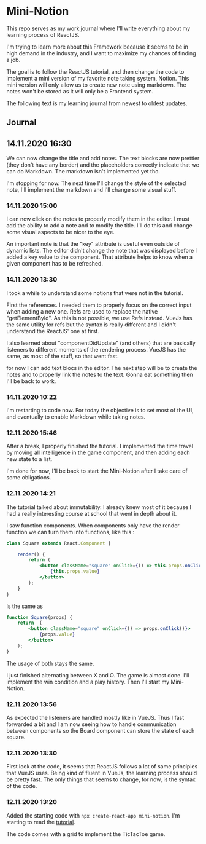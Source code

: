 # Mini-Notion

This repo serves as my work journal where I'll write everything about my learning process of ReactJS.

I'm trying to learn more about this Framework because it seems to be in high demand in the industry, and I want to
maximize my chances of finding a job.

The goal is to follow the ReactJS tutorial, and then change the code to implement a mini version of my favorite note
taking system, Notion. This mini version will only allow us to create new note using markdown. The notes won't be stored
as it will only be a Frontend system.

The following text is my learning journal from newest to oldest updates.

## Journal

## 14.11.2020 16:30

We can now change the title and add notes. The text blocks are now prettier (they don't have any border) and the placeholders correctly indicate that we can do Markdown. The markdown isn't implemented yet tho.

I'm stopping for now. The next time I'll change the style of the selected note, I'll implement the markdown and I'll change some visual stuff.

### 14.11.2020 15:00

I can now click on the notes to properly modify them in the editor. I must add the ability to add a note and to modify the title. I'll do this and change some visual aspects to be nicer to the eye.

An important note is that the "key" attribute is useful even outside of dynamic lists. The editor didn't change the note that was displayed before I added a key value to the component. That attribute helps to know when a given component has to be refreshed.

### 14.11.2020 13:30

I took a while to understand some notions that were not in the tutorial. 

First the references. I needed them to properly focus on the correct input when adding a new one. Refs are used to replace the native "getElementById". As this is not possible, we use Refs instead. VueJs has the same utility for refs but the syntax is really different and I didn't understand the ReactJS' one at first.

I also learned about "componentDidUpdate" (and others) that are basically listeners to different moments of the rendering process. VueJS has the same, as most of the stuff, so that went fast.

for now I can add text blocs in the editor. The next step will be to create the notes and to properly link the notes to the text. Gonna eat something then I'll be back to work.

### 14.11.2020 10:22

I'm restarting to code now. For today the objective is to set most of the UI, and eventually to enable Markdown while taking notes.

### 12.11.2020 15:46

After a break, I properly finished the tutorial. I implemented the time travel by moving all intelligence in the game component,
and then adding each new state to a list.

I'm done for now, I'll be back to start the Mini-Notion after I take care of some obligations.

### 12.11.2020 14:21

The tutorial talked about immutability. I already knew most of it because I had a really interesting course at school that 
went in depth about it.

I saw function components. When components only have the render function we can turn them into functions, like this : 

```jsx harmony
class Square extends React.Component {

    render() {
        return (
            <button className="square" onClick={() => this.props.onClick()}>
                {this.props.value}
            </button>
        );
    }
}
```

Is the same as 

```jsx harmony
function Square(props) {
    return  (
        <button className="square" onClick={() => props.onClick()}>
            {props.value}
        </button>
    );
}
```

The usage of both stays the same.

I just finished alternating between X and O. The game is almost done. I'll implement the win condition and a play history.
Then I'll start my Mini-Notion. 

### 12.11.2020 13:56

As expected the listeners are handled mostly like in VueJS. Thus I fast forwarded a bit and I am now seeing how to handle
communication between components so the Board component can store the state of each square.

### 12.11.2020 13:30

First look at the code, it seems that ReactJS follows a lot of same principles that VueJS uses. Being kind of fluent in
VueJs, the learning process should be pretty fast. The only things that seems to change, for now, is the syntax of the code.

### 12.11.2020 13:20

Added the starting code with `npx create-react-app mini-notion`. I'm starting to read the [tutorial](https://fr.reactjs.org/tutorial/tutorial.html#setup-option-2-local-development-environment).

The code comes with a grid to implement the TicTacToe game.